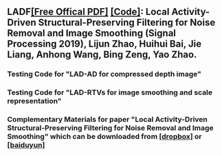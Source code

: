 ## LADF[[Free Offical PDF]](https://authors.elsevier.com/c/1Y6T-bZX4vgxi) [[Code]](https://github.com/mdcnn/Depth-Image-Quality-Enhancement/tree/master/Compressed-Depth-Image%20Filtering): Local Activity-Driven Structural-Preserving Filtering for Noise Removal and Image Smoothing (Signal Processing 2019), Lijun Zhao, Huihui Bai, Jie Liang, Anhong Wang, Bing Zeng, Yao Zhao.

### Testing Code for "LAD-AD for compressed depth image"

### Testing Code for "LAD-RTVs for image smoothing and scale representation"


### Complementary Materials for paper "Local Activity-Driven Structural-Preserving Filtering for Noise Removal and Image Smoothing" which can be downloaded from [[dropbox]](https://www.dropbox.com/s/bm5f38awgw72pep/Complementary%20Materials%EF%BC%A6%EF%BC%AF%EF%BC%B22018SP.pdf?dl=0) or [[baiduyun]](https://pan.baidu.com/s/1kdWm9MnsRK73G1g6hMtHJg) 


